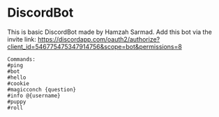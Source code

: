 # DiscordBot
This is basic DiscordBot made by Hamzah Sarmad.
Add this bot via the invite link: https://discordapp.com/oauth2/authorize?client_id=546775475347914756&scope=bot&permissions=8

	Commands:
	#ping
	#bot
	#hello
	#cookie
	#magicconch {question}
	#info @{username}
	#puppy
	#roll
